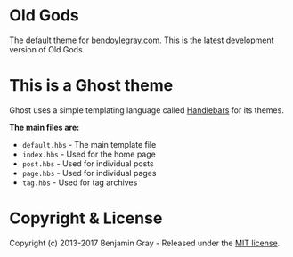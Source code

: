 # Old Gods

The default theme for [bendoylegray.com](http://bendoylegray.com). This is the latest development version of Old Gods.


# This is a Ghost theme

Ghost uses a simple templating language called [Handlebars](http://handlebarsjs.com/) for its themes.

**The main files are:**

- `default.hbs` - The main template file
- `index.hbs` - Used for the home page
- `post.hbs` - Used for individual posts
- `page.hbs` - Used for individual pages
- `tag.hbs` - Used for tag archives

# Copyright & License

Copyright (c) 2013-2017 Benjamin Gray - Released under the [MIT license](LICENSE).
